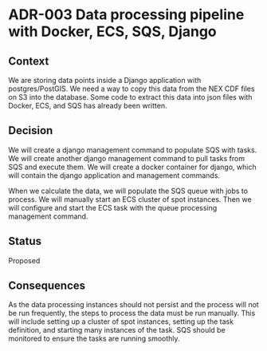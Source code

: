 # ADR-003 Data processing pipeline with Docker, ECS, SQS, Django

## Context

We are storing data points inside a Django application with postgres/PostGIS. We need a way to copy this data from the NEX CDF files on S3 into the database. Some code to extract this data into json files with Docker, ECS, and SQS has already been written.

## Decision

We will create a django management command to populate SQS with tasks. We will create another django management command to pull tasks from SQS and execute them. We will create a docker container for django, which will contain the django application and management commands.

When we calculate the data, we will populate the SQS queue with jobs to process. We will manually start an ECS cluster of spot instances. Then we will configure and start the ECS task with the queue processing management command.

## Status

Proposed

## Consequences

As the data processing instances should not persist  and the process will not be run frequently, the steps to process the data must be run manually. This will include setting up a cluster of spot instances, setting up the task definition, and starting many instances of the task. SQS should be monitored to ensure the tasks are running smoothly.
